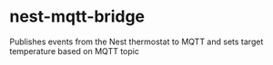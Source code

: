# nest-mqtt-bridge
Publishes events from the Nest thermostat to MQTT and sets target temperature based on MQTT topic
